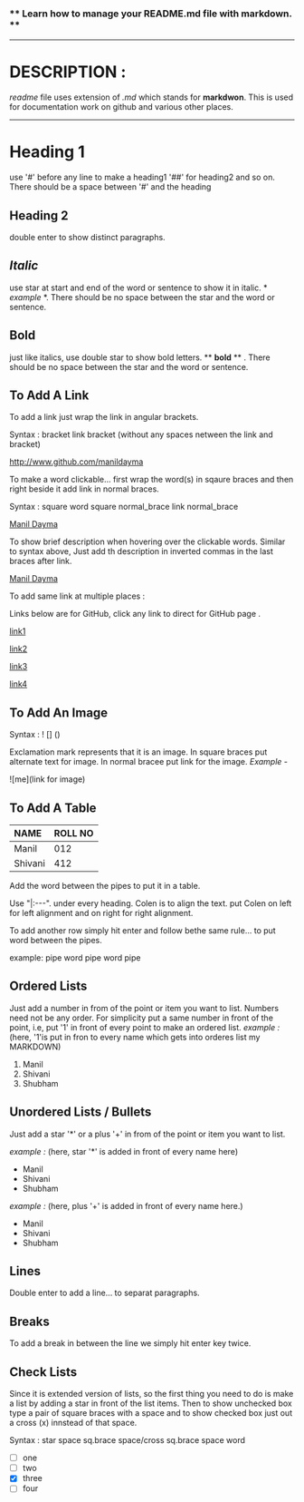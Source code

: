 ### ** **Learn how to manage your README.md file with markdown.** **
-----

# DESCRIPTION :

*readme* file uses extension of *.md* which stands for **markdwon**. This is used for documentation work on github and various other  places.

-----


# Heading 1 

use '#' before any line to make a heading1 '##' for heading2 and so on. There should be a space between '#' and the heading

## Heading 2

double enter to show distinct paragraphs. 

## *Italic*
use star at start and end of the word or sentence to show it in italic. * *example* *. There should be no space between the star and the word or sentence.

## **Bold**

just like italics, use double star to show bold letters.  ** **bold** ** . There should be no space between the star and the word or sentence.

## **To Add A Link**

To add a link just wrap the link in angular brackets.

Syntax :  bracket link bracket  (without any spaces netween the link and bracket)

<http://www.github.com/manildayma>

To make a word clickable... first wrap the word(s) in sqaure braces and then right beside it add link in normal braces.

Syntax :  square word square normal_brace link normal_brace

[Manil Dayma](http://www.github.com/manildayma)

To show brief description when hovering over the clickable words. Similar to syntax above, Just add th description in inverted commas in the last braces after link.

[Manil Dayma](http://www.github.com/manildayma "This is my GitHub profile" )

To add same link at multiple places : 

Links below are for GitHub, click any link to direct for GitHub page .

[link1][1]

[link2][1]

[link3][1]

[link4][1]


[1]: github.com

## **To Add An Image**

Syntax :   ! [] () 

Exclamation mark represents that it is an image. In square braces put alternate text for image. In normal bracee put link for the image.
*Example -*

![me](link for image)



## **To Add A Table**

|NAME|ROLL NO|
|:----|:----|
|Manil|012|
|Shivani|412|

Add the word between the pipes to put it in a table. 

Use "|:---". under every heading. Colen is to align the text. put Colen on left for left alignment and on right for right
alignment. 

To add another row simply hit enter and follow bethe same rule... to put word between the pipes.

example:  pipe word pipe word pipe


## Ordered Lists

Just add a number in from of the point or item you want to list. Numbers need not be any order. For simplicity put a same number in front of the point, i.e, put '1' in front of every point to make an ordered list.
*example :*  (here, '1'is put in fron to every name which gets into orderes list my MARKDOWN)  


1. Manil
1. Shivani
1. Shubham



## Unordered Lists / Bullets

Just add a star '*' or a plus '+' in from of the point or item you want to list.

*example :* (here, star '*' is added in front of every name here)

* Manil
* Shivani
* Shubham

*example :* (here, plus '+' is added in front of every name here.)

+ Manil
+ Shivani
+ Shubham



## **Lines**

Double enter to add a line... to separat paragraphs. 


## **Breaks**

To add a break in between the line we simply hit enter key twice. 


## **Check Lists**

Since it is extended version of lists, so the first thing you need to do is make  a list by adding a star in front of the list items. Then to show unchecked box type a pair of square braces with a space and to show checked box just out a cross (x) innstead of that space.

Syntax : star space sq.brace space/cross sq.brace space word



* [ ] one 
* [ ] two 
* [x] three
* [ ] four
